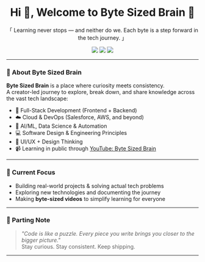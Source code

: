 <h1 align="center">Hi 👋, Welcome to Byte Sized Brain 🧠</h1>
<p align="center">「 Learning never stops — and neither do we. Each byte is a step forward in the tech journey. 」</p>

<p align="center">
  <img src="https://img.shields.io/badge/YouTube-Byte%20Sized%20Brain-red?style=flat&logo=youtube" />
  <img src="https://img.shields.io/badge/Tech%20Stack-Full%20Stack%20|%20Cloud%20|%20AI%20|%20DevOps-blue?style=flat" />
  <img src="https://img.shields.io/badge/Status-Building%20In%20Public-212121?style=flat" />
</p>

---

### 🧠 About Byte Sized Brain

**Byte Sized Brain** is a place where curiosity meets consistency.  
A creator-led journey to explore, break down, and share knowledge across the vast tech landscape:

- 🔧 Full-Stack Development (Frontend + Backend)
- ☁️ Cloud & DevOps (Salesforce, AWS, and beyond)
- 🤖 AI/ML, Data Science & Automation
- 💻 Software Design & Engineering Principles
- 🎨 UI/UX + Design Thinking
- 📹 Learning in public through [YouTube: Byte Sized Brain](https://youtube.com/@TheByteSizedBrains)

---

### 🌱 Current Focus

- Building real-world projects & solving actual tech problems
- Exploring new technologies and documenting the journey
- Making **byte-sized videos** to simplify learning for everyone

---

### 🚀 Parting Note

> _"Code is like a puzzle. Every piece you write brings you closer to the bigger picture."_  
> Stay curious. Stay consistent. Keep shipping.

---
